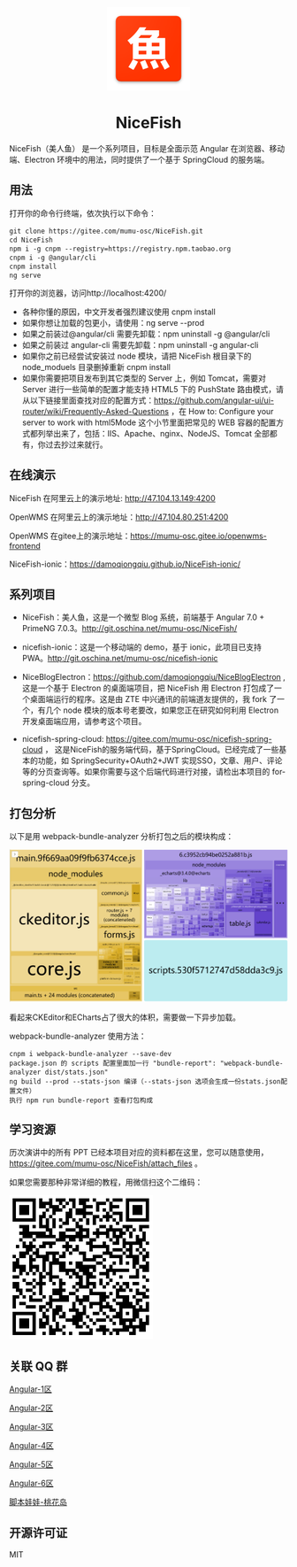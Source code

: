 <p align="center">
    <img width="150" src="./src/assets/imgs/nice-fish.png">
</p>

<h1 align="center">NiceFish</h1>

<div align="left">
NiceFish（美人鱼） 是一个系列项目，目标是全面示范 Angular 在浏览器、移动端、Electron 环境中的用法，同时提供了一个基于 SpringCloud 的服务端。
</div>

## 用法

打开你的命令行终端，依次执行以下命令：

    git clone https://gitee.com/mumu-osc/NiceFish.git
    cd NiceFish
    npm i -g cnpm --registry=https://registry.npm.taobao.org
    cnpm i -g @angular/cli
    cnpm install
    ng serve

打开你的浏览器，访问http://localhost:4200/

* 各种你懂的原因，中文开发者强烈建议使用 cnpm install
* 如果你想让加载的包更小，请使用：ng serve --prod
* 如果之前装过@angular/cli 需要先卸载：npm uninstall -g @angular/cli
* 如果之前装过 angular-cli 需要先卸载：npm uninstall -g angular-cli
* 如果你之前已经尝试安装过 node 模块，请把 NiceFish 根目录下的 node_moduels 目录删掉重新 cnpm install
* 如果你需要把项目发布到其它类型的 Server 上，例如 Tomcat，需要对 Server 进行一些简单的配置才能支持 HTML5 下的 PushState 路由模式，请从以下链接里面查找对应的配置方式：https://github.com/angular-ui/ui-router/wiki/Frequently-Asked-Questions ，在
How to: Configure your server to work with html5Mode 这个小节里面把常见的 WEB 容器的配置方式都列举出来了，包括：IIS、Apache、nginx、NodeJS、Tomcat 全部都有，你过去抄过来就行。

## 在线演示

NiceFish 在阿里云上的演示地址: http://47.104.13.149:4200

OpenWMS 在阿里云上的演示地址：http://47.104.80.251:4200

OpenWMS 在gitee上的演示地址：https://mumu-osc.gitee.io/openwms-frontend

NiceFish-ionic：https://damoqiongqiu.github.io/NiceFish-ionic/

## 系列项目

* NiceFish：美人鱼，这是一个微型 Blog 系统，前端基于 Angular 7.0 + PrimeNG 7.0.3。http://git.oschina.net/mumu-osc/NiceFish/

* nicefish-ionic：这是一个移动端的 demo，基于 ionic，此项目已支持 PWA。http://git.oschina.net/mumu-osc/nicefish-ionic

* NiceBlogElectron：https://github.com/damoqiongqiu/NiceBlogElectron ,这是一个基于 Electron 的桌面端项目，把 NiceFish 用 Electron 打包成了一个桌面端运行的程序。这是由 ZTE 中兴通讯的前端道友提供的，我 fork 了一个，有几个 node 模块的版本号老要改，如果您正在研究如何利用 Electron 开发桌面端应用，请参考这个项目。

* nicefish-spring-cloud: https://gitee.com/mumu-osc/nicefish-spring-cloud ， 这是NiceFish的服务端代码，基于SpringCloud。已经完成了一些基本的功能，如 SpringSecurity+OAuth2+JWT 实现SSO，文章、用户、评论等的分页查询等。如果你需要与这个后端代码进行对接，请检出本项目的 for-spring-cloud 分支。

## 打包分析

以下是用 webpack-bundle-analyzer 分析打包之后的模块构成：

<img src="./src/assets/imgs/bundle-report.png">

看起来CKEditor和ECharts占了很大的体积，需要做一下异步加载。

webpack-bundle-analyzer 使用方法：

    cnpm i webpack-bundle-analyzer --save-dev
    package.json 的 scripts 配置里面加一行 "bundle-report": "webpack-bundle-analyzer dist/stats.json"
    ng build --prod --stats-json 编译（--stats-json 选项会生成一份stats.json配置文件）
    执行 npm run bundle-report 查看打包构成

## 学习资源

历次演讲中的所有 PPT 已经本项目对应的资料都在这里，您可以随意使用，https://gitee.com/mumu-osc/NiceFish/attach_files 。

如果您需要那种非常详细的教程，用微信扫这个二维码：

<img src="/src/assets/imgs/qr-code.png"/>

## 关联 QQ 群

<a target="_blank" href="//shang.qq.com/wpa/qunwpa?idkey=8db5ed802cbddbf6432d7ba7dc4f2a316be020442491eb41cbfb1a12434e8cc7" class="list-group-item"><i class="fa fa-qq" aria-hidden="true"></i> Angular-1区</a>

<a target="_blank" href="//shang.qq.com/wpa/qunwpa?idkey=cbfcd79e7e90939b0e2c519f475fac4792985ce2abc5ad45ec5e06ffcfe944dd" class="list-group-item"><i class="fa fa-qq" aria-hidden="true"></i> Angular-2区</a>

<a target="_blank" href="//shang.qq.com/wpa/qunwpa?idkey=639229c8b6ad0c3a9a8f381dddf5d7785780b20d8c37eb25c91ac73ea7d37a5f" class="list-group-item"><i class="fa fa-qq" aria-hidden="true"></i> Angular-3区</a>

<a target="_blank" href="//shang.qq.com/wpa/qunwpa?idkey=12add102af3f67910bdc0de753dee10ebada08ab485af7e38f4dfa0ee27476f7" class="list-group-item"><i class="fa fa-qq" aria-hidden="true"></i> Angular-4区</a>

<a target="_blank" href="//shang.qq.com/wpa/qunwpa?idkey=1293a6494fb306ea29d281e320a8f4ef82285fa5300f73118e6ff7a79ce76036" class="list-group-item"><i class="fa fa-qq" aria-hidden="true"></i>Angular-5区</a>

<a target="_blank" href="//shang.qq.com/wpa/qunwpa?idkey=fcd880ba919983dc85690642d48cf00ad0affd8d35de5f30542c895e622a8ab8" class="list-group-item"><i class="fa fa-qq" aria-hidden="true"></i>Angular-6区
</a>

<a target="_blank" href="//shang.qq.com/wpa/qunwpa?idkey=5d6b8c5296e4806142b8422ae7abca6f27b9b9b992a4dac80dc1392644e8970a"><i class="fa fa-qq" aria-hidden="true"></i>脚本娃娃-桃花岛</a>

## 开源许可证

MIT
